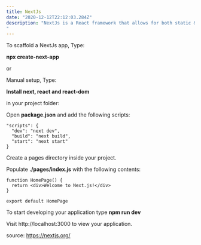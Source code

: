 ```yaml
---
title: NextJs
date: "2020-12-12T22:12:03.284Z"
description: "NextJs is a React framework that allows for both static & server side rendering, has TypeScript support, smart bundling, route pre-fetching, and more ..
"
---
```




To scaffold a NextJs app, Type:

**npx create-next-app**


or


Manual setup, Type:

**Install next, react and react-dom**

in your project folder:


Open **package.json** and add the following scripts:

```
"scripts": {
  "dev": "next dev",
  "build": "next build",
  "start": "next start"
}

```

Create a pages directory inside your project.

Populate **./pages/index.js** with the following contents:

```
function HomePage() {
  return <div>Welcome to Next.js!</div>
}

export default HomePage

```

To start developing your application type **npm run dev**

Visit http://localhost:3000 to view your application.




source: https://nextjs.org/
